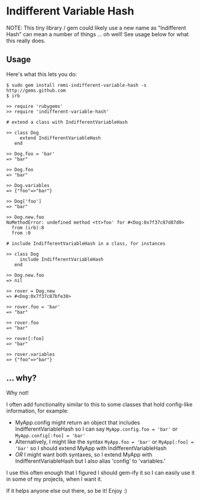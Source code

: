 Indifferent Variable Hash
=========================

NOTE: This tiny library / gem could likely use a new name as "Indifferent Hash" 
can mean a number of things ... oh well!  See usage below for what this really does.

Usage
-----

Here's what this lets you do:

    $ sudo gem install remi-indifferent-variable-hash -s http://gems.github.com
    $ irb

    >> require 'rubygems'
    >> require 'indifferent-variable-hash'

    # extend a class with IndifferentVariableHash

    >> class Dog
         extend IndifferentVariableHash
       end

    >> Dog.foo = 'bar'
    => "bar"

    >> Dog.foo
    => "bar"

    >> Dog.variables
    => {"foo"=>"bar"}

    >> Dog['foo']
    => "bar"

    >> Dog.new.foo
    NoMethodError: undefined method <tt>foo' for #<Dog:0x7f37c87d87d0>
      from (irb):8
      from :0

    # include IndifferentVariableHash in a class, for instances

    >> class Dog
         include IndifferentVariableHash
       end

    >> Dog.new.foo
    => nil

    >> rover = Dog.new
    => #<Dog:0x7f37c87bfe38>

    >> rover.foo = 'bar'
    => "bar"

    >> rover.foo
    => "bar"

    >> rover[:foo]
    => "bar"

    >> rover.variables
    => {"foo"=>"bar"}

... why?
--------

Why not!

I often add functionality similar to this to some classes that hold config-like information, for example:

 * MyApp.config might return an object that includes IndifferentVariableHash so I can say `MyApp.config.foo = 'bar'` or `MyApp.config[:foo] = 'bar'`
 * Alternatively, I might like the syntax `MyApp.foo = 'bar'` or `MyApp[:foo] = 'bar'` so I should extend MyApp with IndifferentVariableHash
 * _OR_ I might want both syntaxes, so I extend MyApp with IndifferentVariableHash but I also alias 'config' to 'variables.'

I use this often enough that I figured I should gem-ify it so I can easily use it in some of my projects, when I want it.

If it helps anyone else out there, so be it!  Enjoy  :)
